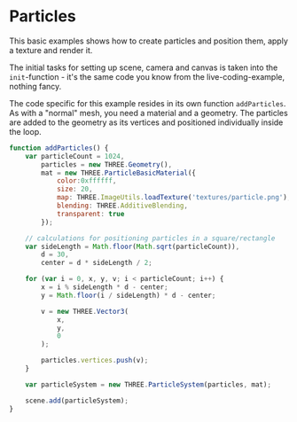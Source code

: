 # Particles

This basic examples shows how to create particles and position them, apply a texture and render it.

The initial tasks for setting up scene, camera and canvas is taken into the `init`-function - it's the same code you know from the live-coding-example, nothing fancy.

The code specific for this example resides in its own function `addParticles`. As with a "normal" mesh, you need a material and a geometry. The particles are added to the geometry as its vertices and positioned individually inside the loop.

```javascript
function addParticles() {
	var particleCount = 1024,
		particles = new THREE.Geometry(),
		mat = new THREE.ParticleBasicMaterial({
			color:0xffffff,
			size: 20,
			map: THREE.ImageUtils.loadTexture('textures/particle.png'),
			blending: THREE.AdditiveBlending,
			transparent: true
		});

	// calculations for positioning particles in a square/rectangle
	var sideLength = Math.floor(Math.sqrt(particleCount)),
		d = 30,
		center = d * sideLength / 2;

	for (var i = 0, x, y, v; i < particleCount; i++) {
		x = i % sideLength * d - center;
		y = Math.floor(i / sideLength) * d - center;

		v = new THREE.Vector3(
			x,
			y,
			0
		);

		particles.vertices.push(v);
	}

	var particleSystem = new THREE.ParticleSystem(particles, mat);

	scene.add(particleSystem);
}
```